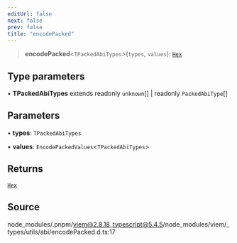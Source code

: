 ```yaml
---
editUrl: false
next: false
prev: false
title: "encodePacked"
---
```


> **encodePacked**\<`TPackedAbiTypes`\>(`types`, `values`): [`Hex`](/reference/type-aliases/hex/)

## Type parameters

• **TPackedAbiTypes** extends readonly `unknown`[] \| readonly `PackedAbiType`[]

## Parameters

• **types**: `TPackedAbiTypes`

• **values**: `EncodePackedValues`\<`TPackedAbiTypes`\>

## Returns

[`Hex`](/reference/type-aliases/hex/)

## Source

node\_modules/.pnpm/viem@2.8.18\_typescript@5.4.5/node\_modules/viem/\_types/utils/abi/encodePacked.d.ts:17

